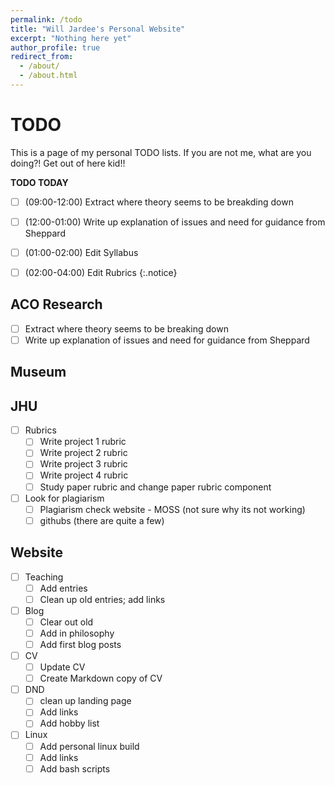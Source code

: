 ```yaml
---
permalink: /todo
title: "Will Jardee's Personal Website"
excerpt: "Nothing here yet"
author_profile: true
redirect_from: 
  - /about/
  - /about.html
---
```

# TODO
This is a page of my personal TODO lists. If you are not me, what are you doing?! Get out of here kid!!

**TODO TODAY**
- [ ] (09:00-12:00) Extract where theory seems to be breakding down
- [ ] (12:00-01:00) Write up explanation of issues and need for guidance from Sheppard
- [ ] (01:00-02:00) Edit Syllabus
- [ ] (02:00-04:00) Edit Rubrics
{:.notice}


## ACO Research
- [ ] Extract where theory seems to be breaking down
- [ ] Write up explanation of issues and need for guidance from Sheppard
      
## Museum

## JHU
- [ ] Rubrics
  - [ ] Write project 1 rubric
  - [ ] Write project 2 rubric
  - [ ] Write project 3 rubric
  - [ ] Write project 4 rubric
  - [ ] Study paper rubric and change paper rubric component
- [ ] Look for plagiarism
  - [ ] Plagiarism check website - MOSS (not sure why its not working)
  - [ ] githubs (there are quite a few)

## Website
- [ ] Teaching 
  - [ ] Add entries
  - [ ] Clean up old entries; add links
- [ ] Blog
  - [ ] Clear out old
  - [ ] Add in philosophy
  - [ ] Add first blog posts
- [ ] CV
  - [ ] Update CV
  - [ ] Create Markdown copy of CV
- [ ] DND
  - [ ] clean up landing page
  - [ ] Add links
  - [ ] Add hobby list
- [ ] Linux
  - [ ] Add personal linux build
  - [ ] Add links
  - [ ] Add bash scripts
